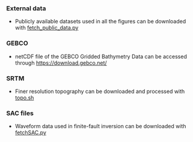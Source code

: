 ### External data
- Publicly available datasets used in all the figures can be downloaded with [fetch_public_data.py](https://github.com/rokuwaki/2021Haiti/blob/main/scripts/fetch_public_data.py)

### GEBCO
- netCDF file of the GEBCO Gridded Bathymetry Data can be accessed through https://download.gebco.net/

### SRTM
- Finer resolution topography can be downloaded and processed with [topo.sh](https://github.com/rokuwaki/2021Haiti/blob/main/scripts/topo.sh)

### SAC files
- Waveform data used in finite-fault inversion can be downloaded with [fetchSAC.py](https://github.com/rokuwaki/2021Haiti/blob/main/scripts/fetchSAC.py)
